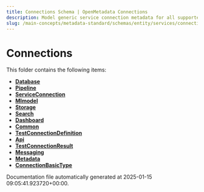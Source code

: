 ```yaml
---
title: Connections Schema | OpenMetadata Connections
description: Model generic service connection metadata for all supported service types in the platform.
slug: /main-concepts/metadata-standard/schemas/entity/services/connections
---
```


# Connections

This folder contains the following items:

- [**Database**](/main-concepts/metadata-standard/schemas/entity/services/connections/database)
- [**Pipeline**](/main-concepts/metadata-standard/schemas/entity/services/connections/pipeline)
- [**ServiceConnection**](/main-concepts/metadata-standard/schemas/entity/services/connections/serviceconnection)
- [**Mlmodel**](/main-concepts/metadata-standard/schemas/entity/services/connections/mlmodel)
- [**Storage**](/main-concepts/metadata-standard/schemas/entity/services/connections/storage)
- [**Search**](/main-concepts/metadata-standard/schemas/entity/services/connections/search)
- [**Dashboard**](/main-concepts/metadata-standard/schemas/entity/services/connections/dashboard)
- [**Common**](/main-concepts/metadata-standard/schemas/entity/services/connections/common)
- [**TestConnectionDefinition**](/main-concepts/metadata-standard/schemas/entity/services/connections/testconnectiondefinition)
- [**Api**](/main-concepts/metadata-standard/schemas/entity/services/connections/api)
- [**TestConnectionResult**](/main-concepts/metadata-standard/schemas/entity/services/connections/testconnectionresult)
- [**Messaging**](/main-concepts/metadata-standard/schemas/entity/services/connections/messaging)
- [**Metadata**](/main-concepts/metadata-standard/schemas/entity/services/connections/metadata)
- [**ConnectionBasicType**](/main-concepts/metadata-standard/schemas/entity/services/connections/connectionbasictype)


Documentation file automatically generated at 2025-01-15 09:05:41.923720+00:00.
